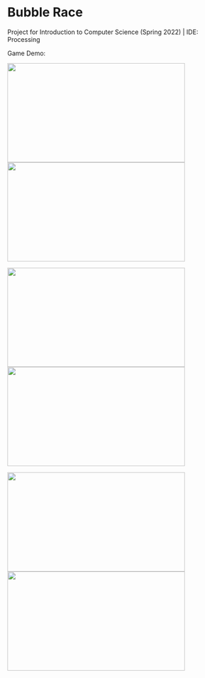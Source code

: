 # Bubble Race
Project for Introduction to Computer Science (Spring 2022) | IDE: Processing

Game Demo:

<img src="https://user-images.githubusercontent.com/89497828/226589906-53043f3f-a434-4719-becb-0f39f7c41f04.png" width="400" height="224"><img src="https://user-images.githubusercontent.com/89497828/226589914-dac2775f-44a9-4354-820d-68b209ea01a9.png" width="400" height="224">

<img src="https://user-images.githubusercontent.com/89497828/226597117-0f002253-6189-41e4-856e-a2a1652e905f.png" width="400" height="224"><img src="https://user-images.githubusercontent.com/89497828/226597124-ef0af430-98f5-4d2b-a321-120cea47adbd.png" width="400" height="224">

<img src="https://user-images.githubusercontent.com/89497828/226588197-ad430a99-3ab1-460b-aa95-e19738818933.png" width="400" height="224"><img src="https://user-images.githubusercontent.com/89497828/226592326-e8facd50-c5e9-4bbc-be22-7fcdb98e212c.png" width="400" height="224">

